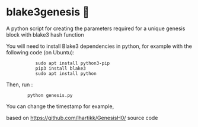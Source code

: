 # blake3genesis 🎉
A python script for creating the parameters required for a unique genesis block with blake3 hash function

You will need to install Blake3 dependencies in python, for example with the following code (on Ubuntu):

               sudo apt install python3-pip
               pip3 install blake3
               sudo apt install python
               
               
               
 Then, run : 
           
            python genesis.py
            
You can change the timestamp for example,

based on https://github.com/lhartikk/GenesisH0/ source code
